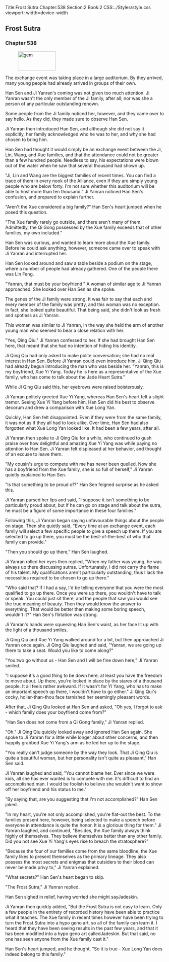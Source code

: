 Title:Frost Sutra 
Chapter:538 
Section:2 
Book:2 
CSS:../Styles/style.css 
viewport: width=device-width
  
## Frost Sutra
### Chapter 538 
<figure>
	<img src="../Images/gem.gif" alt="gem" id="gem" width="120" height="60" />
</figure>
  

  
  The exchange event was taking place in a large auditorium. By they arrived, many young people had already arrived in groups of their own.

Han Sen and Ji Yanran's coming was not given too much attention. Ji Yanran wasn't the only member of the Ji family, after all; nor was she a person of any particular outstanding renown.

Some people from the Ji family noticed her, however, and they came over to say hello. As they did, they made sure to observe Han Sen.

Ji Yanran then introduced Han Sen, and although she did not say it explicitly, her family acknowledged who he was to her, and why she had chosen to bring him.

Han Sen had thought it would simply be an exchange event between the Ji, Lin, Wang, and Xue families, and that the attendance could not be greater than a few hundred people. Needless to say, his expectations were blown out of the water when he saw that several thousand had shown up.

"Ji, Lin and Wang are the biggest families of recent times. You can find a trace of them in every nook of the Alliance, even if they are simply young people who are below forty. I'm not sure whether this auditorium will be able to host more than ten thousand." Ji Yanran noticed Han Sen's confusion, and prepared to explain further.

"Aren't the Xue considered a big family?" Han Sen's heart jumped when he posed this question.

"The Xue family rarely go outside, and there aren't many of them. Admittedly, the Qi Gong possessed by the Xue family exceeds that of other families, my own included."

Han Sen was curious, and wanted to learn more about the Xue family. Before he could ask anything, however, someone came over to speak with Ji Yanran and interrupted her.

Han Sen looked around and saw a table beside a podium on the stage, where a number of people had already gathered. One of the people there was Lin Feng.

"Yanran, that must be your boyfriend." A woman of similar age to Ji Yanran approached. She looked over Han Sen as she spoke.

The genes of the Ji family were strong. It was fair to say that each and every member of the family was pretty, and this woman was no exception. In fact, she looked quite beautiful. That being said, she didn't look as fresh and spotless as Ji Yanran.

This woman was similar to Ji Yanran, in the way she held the arm of another young man who seemed to bear a close relation with her.

"Yes, Qing Qiu." Ji Yanran confessed to her. If she had brought Han Sen here, that meant that she had no intention of hiding his identity.

Ji Qing Qiu had only asked to make polite conversation; she had no real interest in Han Sen. Before Ji Yanran could even introduce him, Ji Qing Qiu had already begun introducing the man who was beside her. "Yanran, this is my boyfriend, Xue Yi Yang. Today he is here as a representative of the Xue family, who has come to talk about the Jade Heart Sutra."

While Ji Qing Qiu said this, her eyebrows were raised boisterously.

Ji Yanran politely greeted Xue Yi Yang, whereas Han Sen's heart felt a slight tremor. Seeing Xue Yi Yang before him, Han Sen did his best to observe decorum and drew a comparison with Xue Long Yan.

Quickly, Han Sen felt disappointed. Even if they were from the same family, it was not as if they all had to look alike. Over time, Han Sen had also forgotten what Xue Long Yan looked like. It had been a few years, after all.

Ji Yanran then spoke to Ji Qing Qiu for a while, who continued to gush praise over how delightful and amazing Xue Yi Yang was while paying no attention to Han Sen. Ji Yanran felt displeased at her behavior, and thought of an excuse to leave them.

"My cousin's urge to compete with me has never been quelled. Now she has a boyfriend from the Xue family, she is so full of herself," Ji Yanran quietly explained to Han Sen.

"Is that something to be proud of?" Han Sen feigned surprise as he asked this.

Ji Yanran pursed her lips and said, "I suppose it isn't something to be particularly proud about, but if he can go on stage and talk about the sutra, he must be a figure of some importance in these four families."

Following this, Ji Yanran began saying unfavourable things about the people on stage. Then she quietly said, "Every time at an exchange event, each family will select a few specific people to give a speech up there. If you are selected to go up there, you must be the best-of-the-best of who that family can provide."

"Then you should go up there," Han Sen laughed.

Ji Yanran rolled her eyes then replied, "When my father was young, he was always up there discussing sutras. Unfortunately, I did not carry the flame of his talent. My qualifications aren't particularly outstanding, thus I lack the necessities required to be chosen to go up there."

"Who said that? If I had a say, I'd be telling everyone that you were the most qualified to go up there. Once you were up there, you wouldn't have to talk or speak. You could just sit there, and the people that saw you would see the true meaning of beauty. Then they would know the answer to everything. That would be better than making some boring speech, wouldn't it?" Han Sen's flirtation was strong.

Ji Yanran's hands were squeezing Han Sen's waist, as her face lit up with the light of a thousand smiles.

Ji Qing Qiu and Xue Yi Yang walked around for a bit, but then approached Ji Yanran once again. Ji Qing Qiu laughed and said, "Yanran, we are going up there to take a seat. Would you like to come along?"

"You two go without us - Han Sen and I will be fine down here," Ji Yanran smiled.

"I suppose it's a good thing to be down here; at least you have the freedom to move about. Up there, you're locked in place by the stares of a thousand people. It all feels rather awkward. If it wasn't for Yi Yang, who has to make an important speech up there, I wouldn't have to go either." Ji Qing Qui's cocky, holier-than-thou face tarnished her seemingly pleasant words.

After that, Ji Qing Qiu looked at Han Sen and asked, "Oh yes, I forgot to ask - which family does your boyfriend come from?"

"Han Sen does not come from a Qi Gong family," Ji Yanran replied.

"Oh." Ji Qing Qiu quickly looked away and ignored Han Sen again. She spoke to Ji Yanran for a little while longer about other concerns, and then happily grabbed Xue Yi Yang's arm as he led her up to the stage.

"You really can't judge someone by the way they look. That Ji Qing Qiu is quite a beautiful woman, but her personality isn't quite as pleasant," Han Sen said.

Ji Yanran laughed and said, "You cannot blame her. Ever since we were kids, all she has ever wanted is to compete with me. It's difficult to find an accomplished man. I would be foolish to believe she wouldn't want to show off her boyfriend and his status to me."

"By saying that, are you suggesting that I'm not accomplished?" Han Sen joked.

"In my heart, you're not only accomplished, you're flat-out the best. To the families present here, however, being selected to make a speech before everyone in attendance is quite the honor. It is a glorious thing for them." Ji Yanran laughed, and continued, "Besides, the Xue family always think highly of themselves. They believe themselves better than any other family. Did you not see Xue Yi Yang's eyes rise to breach the stratosphere?"

"Because the four of our families come from the same bloodline, the Xue family likes to present themselves as the primary lineage. They also possess the most secrets and enigmas that outsiders to their blood can never be made privy to," Ji Yanran explained.

"What secrets?" Han Sen's heart began to skip.

"The Frost Sutra," Ji Yanran replied.

Han Sen sighed in relief, having worried she might sayJadeskin.

Ji Yanran then quickly added, "But the Frost Sutra is not easy to learn. Only a few people in the entirety of recorded history have been able to practice what it teaches. The Xue family in recent times however have been trying to turn the Frost Sutra into a hypo geno art, so all of the family can learn it. I heard that they have been seeing results in the past few years, and that it has been modified into a hypo geno art calledJadeskin. But that said, no one has seen anyone from the Xue family cast it."

Han Sen's heart jumped, and he thought, "So it is true - Xue Long Yan does indeed belong to this family."
